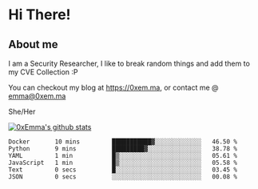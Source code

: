 # Hi There!

## About me
I am a Security Researcher, I like to break random things and add them to my CVE Collection :P 

You can checkout my blog at https://0xem.ma, or contact me @ [emma@0xem.ma](mailto:emma@0xem.ma)

She/Her

[![0xEmma's github stats](https://github-readme-stats.vercel.app/api?username=0xEmma&count_private=true&show_icons=true&theme=dark)](https://github.com/0xEmma)
<!--START_SECTION:waka-->

```text
Docker       10 mins         ███████████▓░░░░░░░░░░░░░   46.50 %
Python       9 mins          █████████▓░░░░░░░░░░░░░░░   38.78 %
YAML         1 min           █▒░░░░░░░░░░░░░░░░░░░░░░░   05.61 %
JavaScript   1 min           █▒░░░░░░░░░░░░░░░░░░░░░░░   05.58 %
Text         0 secs          █░░░░░░░░░░░░░░░░░░░░░░░░   03.45 %
JSON         0 secs          ░░░░░░░░░░░░░░░░░░░░░░░░░   00.08 %
```

<!--END_SECTION:waka-->
